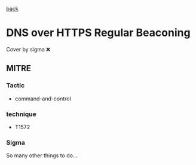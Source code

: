 [back](../index.md)
# DNS over HTTPS Regular Beaconing
Cover by sigma :x: 

## MITRE
### Tactic
  - command-and-control

### technique
  - T1572

### Sigma

 So many other things to do...